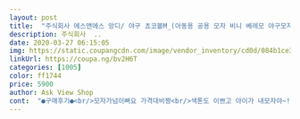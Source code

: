 ```yaml
---
layout: post 
title:  "주식회사 에스앤에스 앙디/ 야구 쵸코볼M_(아동용 공용 모자 비니 베레모 야구모자 여아모자 남아모자 스냅캡 보넷 벙거지 썬캡) 모자>>공용 스냅백/야구모자" 
description: 주식회사  ..
date: 2020-03-27 06:15:05 
img: https://static.coupangcdn.com/image/vendor_inventory/cd0d/084b1ce37843a1dc13729b3ee95b4c5206413642cb4130bcfa3afc393c4d.jpg 
linkUrl: https://coupa.ng/bv2H6T 
categories: [1005] 
color: ff1744 
price: 5900 
author: Ask View Shop 
cont:  "●구매후기●<br/>모자가넘이뻐요 가격대비짱<br/>색톤도 이쁘고 아이가 내모자야~! 하면서 좋아하내요 4살인데 더커도 쓸수있을거같아요<br/>이뻐요 9갤아가조금 크지만 이ㅃ 네여<br/>" 
---
```

